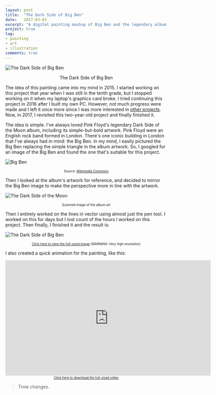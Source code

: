 ```yaml
---
layout: post
title:  "The Dark Side of Big Ben"
date:   2017-03-03
excerpt: "A digital painting mashup of Big Ben and the legendary album art."
project: true
tag:
- painting
- art
- illustration
comments: true
---
```


![The Dark Side of Big Ben](/assets/img/projects/dsobb_res.png)  
    
<center>The Dark Side of Big Ben</center>

The idea of this painting came into my mind in 2015. I started working on this project that year when I was
still in the tenth grade, but I stopped working on it when my laptop's graphics card broke. I tried continuing
this project in 2016 after I built my own PC. However, not much progress were made and I left it once more since
I was more interested in [other projects](https://laymonage.com/projects).  
Now, in 2017, I revisited this two-year-old project and finally finished it.  

The idea is simple. I've always loved Pink Floyd's legendary Dark Side of the Moon album, including its simple-but-bold
artwork. Pink Floyd were an English rock band formed in London. There's one iconic building in London that I've always
had in mind: the Big Ben. In my mind, I easily pictured the Big Ben replacing the simple triangle in the album artwork.
So, I googled for an image of the Big Ben and found the one that's suitable for this project.  
  

![Big Ben](https://upload.wikimedia.org/wikipedia/commons/e/ec/Big_Ben_-_Detalle.JPG)  
<center style="font-size: x-small;">Source: <a href="https://commons.wikimedia.org/wiki/File:Big_Ben_-_Detalle.JPG">Wikimedia Commons</a></center>  

Then I looked at the album's artwork for reference, and decided to mirror the Big Ben image to make the perspective
more in line with the artwork.  
  

![The Dark Side of the Moon](/assets/img/dsotm.png)  
<center style="font-size: x-small;">Scanned image of the album art</center>  
  
Then I entirely worked on the lines in vector using almost just the pen tool. I worked on this for days but I lost
count of the hours I worked on this project. Then finally, I finished it and the result is:  
  

![The Dark Side of Big Ben](/assets/img/projects/dsobb_res.png)  
<center style="font-size: x-small;"><a href="/assets/img/projects/dsobb.png">Click here to view the full-sized image</a> (WARNING: Very high resolution)</center>  

I also created a quick animation for the painting, like this:
<center><iframe width="640" height="360" src="https://www.youtube.com/embed/CEDrikeKgZs" frameborder="0"> </iframe></center>
<center style="font-size: x-small;"><a href="https://github.com/laymonage/laymonage.github.io/raw/c9352ec20f55a057315287e89c3e76d94809d36f/assets/vid/projects/dsobb.mp4">Click here to download the full-sized video</a></center>  

> Time changes. 
